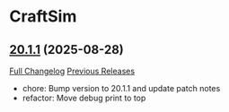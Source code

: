 # CraftSim

## [20.1.1](https://github.com/derfloh205/CraftSim/tree/20.1.1) (2025-08-28)
[Full Changelog](https://github.com/derfloh205/CraftSim/compare/20.1.0...20.1.1) [Previous Releases](https://github.com/derfloh205/CraftSim/releases)

- chore: Bump version to 20.1.1 and update patch notes  
- refactor: Move debug print to top  
